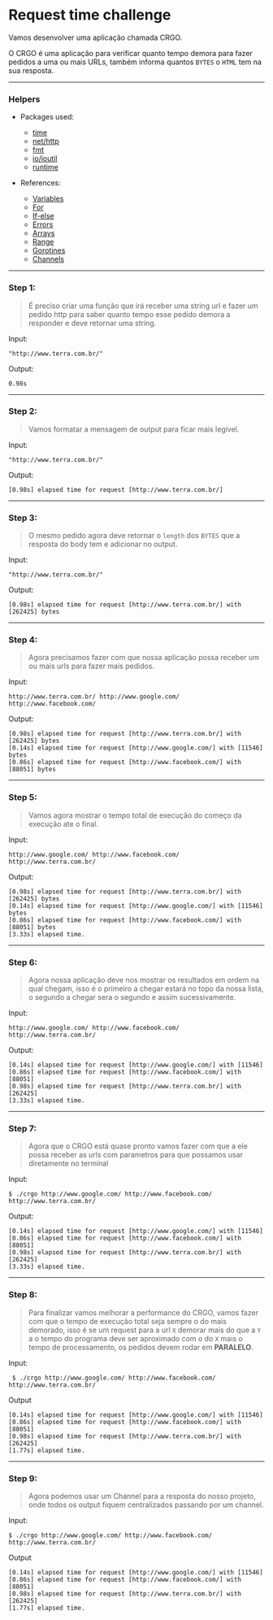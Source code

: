 # Request time challenge 

Vamos desenvolver uma aplicação chamada CRGO. 

O CRGO é uma aplicação para verificar quanto tempo demora para fazer pedidos
a uma ou mais URLs, também informa quantos `BYTES` o `HTML` tem na sua resposta. 

---

### Helpers
       
- Packages used:

    * [time](https://golang.org/pkg/time)
    * [net/http](https://golang.org/pkg/net/http)
    * [fmt](https://golang.org/pkg/fmt)
    * [io/ioutil](https://golang.org/pkg/io/ioutil)
    * [runtime](https://golang.org/pkg/runtime)
      
- References:
    
    * [Variables](https://gobyexample.com/variables)
    * [For](https://gobyexample.com/for)
    * [If-else](https://gobyexample.com/if-else)
    * [Errors](https://gobyexample.com/errors)
    * [Arrays](https://gobyexample.com/arrays)
    * [Range](https://gobyexample.com/range)
    * [Gorotines](https://gobyexample.com/goroutines)
    * [Channels](https://gobyexample.com/channels)
---

### Step 1:
    
>  É preciso criar uma função que irá receber uma string url e fazer um pedido http para saber quanto tempo esse pedido demora a responder e deve retornar uma string.
   
Input: 
    
    "http://www.terra.com.br/" 
    
Output: 

    0.98s
    
---

### Step 2: 

> Vamos formatar a mensagem de output para ficar mais legível.

Input: 
       
    "http://www.terra.com.br/"
    
Output: 

    [0.98s] elapsed time for request [http://www.terra.com.br/]
 
---

### Step 3:

> O mesmo pedido agora deve retornar o `length` dos `BYTES` que a resposta do body tem e adicionar no output.
    
Input: 
       
    "http://www.terra.com.br/"
    
Output: 

    [0.98s] elapsed time for request [http://www.terra.com.br/] with [262425] bytes
 
---

### Step 4: 

> Agora precisamos fazer com que nossa aplicação possa receber um ou mais urls para fazer 
mais pedidos.

Input:   

    http://www.terra.com.br/ http://www.google.com/ http://www.facebook.com/

Output: 

    [0.98s] elapsed time for request [http://www.terra.com.br/] with [262425] bytes
    [0.14s] elapsed time for request [http://www.google.com/] with [11546] bytes
    [0.86s] elapsed time for request [http://www.facebook.com/] with [88051] bytes
    
---

### Step 5: 
    
> Vamos agora mostrar o tempo total de execução do começo da execução ate o final.
    
Input:  
    
    http://www.google.com/ http://www.facebook.com/ http://www.terra.com.br/
    
Output: 

    [0.98s] elapsed time for request [http://www.terra.com.br/] with [262425] bytes
    [0.14s] elapsed time for request [http://www.google.com/] with [11546] bytes
    [0.86s] elapsed time for request [http://www.facebook.com/] with [88051] bytes
    [3.33s] elapsed time.
    
---

### Step 6: 
    
> Agora nossa aplicação deve nos mostrar os resultados em ordem na qual chegam, isso é o primeiro a chegar 
> estará no topo da nossa lista, o segundo a chegar sera o segundo e assim sucessivamente.

Input: 

    http://www.google.com/ http://www.facebook.com/ http://www.terra.com.br/
    
Output: 

    [0.14s] elapsed time for request [http://www.google.com/] with [11546] 
    [0.86s] elapsed time for request [http://www.facebook.com/] with [88051] 
    [0.98s] elapsed time for request [http://www.terra.com.br/] with [262425] 
    [3.33s] elapsed time.
    
---

### Step 7: 

> Agora que o CRGO está quase pronto vamos fazer com que a ele possa receber as urls com parametros 
> para que possamos usar diretamente no terminal

Input: 

    $ ./crgo http://www.google.com/ http://www.facebook.com/ http://www.terra.com.br/

Output:

    [0.14s] elapsed time for request [http://www.google.com/] with [11546] 
    [0.86s] elapsed time for request [http://www.facebook.com/] with [88051] 
    [0.98s] elapsed time for request [http://www.terra.com.br/] with [262425] 
    [3.33s] elapsed time.
    
---

### Step 8: 

> Para finalizar vamos melhorar a performance do CRGO, vamos fazer com que o tempo de execução total seja 
> sempre o do mais demorado, isso é se um request para a url `X` demorar mais do que a `Y` a o tempo do 
> programa deve ser aproximado com o do `X` mais o tempo de processamento, os pedidos devem rodar em **PARALELO**. 

Input: 
 
     $ ./crgo http://www.google.com/ http://www.facebook.com/ http://www.terra.com.br/
     
Output 

    [0.14s] elapsed time for request [http://www.google.com/] with [11546] 
    [0.86s] elapsed time for request [http://www.facebook.com/] with [88051] 
    [0.98s] elapsed time for request [http://www.terra.com.br/] with [262425] 
    [1.77s] elapsed time.
    
---

### Step 9:

> Agora podemos usar um Channel para a resposta do nosso projeto, onde todos os output fiquem centralizados 
> passando por um channel. 

Input: 

    $ ./crgo http://www.google.com/ http://www.facebook.com/ http://www.terra.com.br/
  
Output 

    [0.14s] elapsed time for request [http://www.google.com/] with [11546] 
    [0.86s] elapsed time for request [http://www.facebook.com/] with [88051] 
    [0.98s] elapsed time for request [http://www.terra.com.br/] with [262425] 
    [1.77s] elapsed time.

